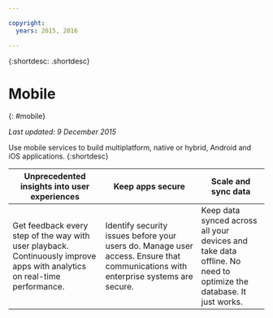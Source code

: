 ```yaml
---

copyright:
  years: 2015, 2016

---
```



{:shortdesc: .shortdesc} 

# Mobile
{: #mobile}

*Last updated: 9 December 2015*

Use mobile services to build multiplatform, native or hybrid, Android and iOS applications. 
{:shortdesc}


Unprecedented insights into user experiences | Keep apps secure | Scale and sync data
---- | ---- | ----
Get feedback every step of the way with user playback. Continuously improve apps with analytics on real-time performance. | Identify security issues before your users do. Manage user access. Ensure that communications with enterprise systems are secure. | Keep data synced across all your devices and take data offline. No need to optimize the database. It just works.